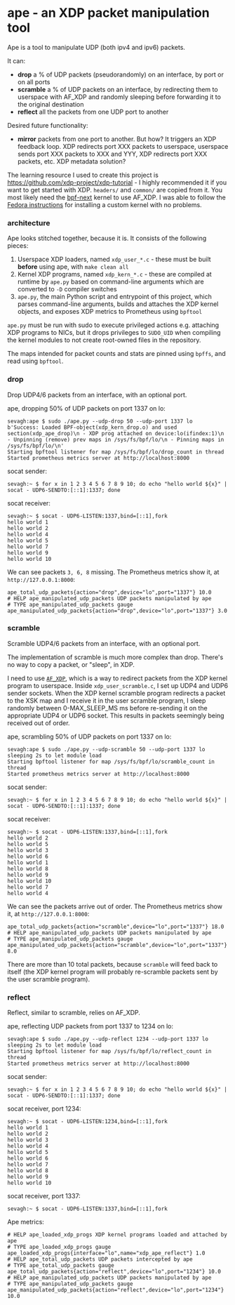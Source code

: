 # ape - an XDP packet manipulation tool

Ape is a tool to manipulate UDP (both ipv4 and ipv6) packets.

It can:

* **drop** a % of UDP packets (pseudorandomly) on an interface, by port or on all ports
* **scramble** a % of UDP packets on an interface, by redirecting them to userspace with AF_XDP and randomly sleeping before forwarding it to the original destination
* **reflect** all the packets from one UDP port to another

Desired future functionality:

* **mirror** packets from one port to another. But how? It triggers an XDP feedback loop. XDP redirects port XXX packets to userspace, userspace sends port XXX packets to XXX and YYY, XDP redirects port XXX packets, etc. XDP metadata solution?

The learning resource I used to create this project is https://github.com/xdp-project/xdp-tutorial  - I highly recommended it if you want to get started with XDP. `headers/` and `common/` are copied from it. You most likely need the [bpf-next](https://git.kernel.org/pub/scm/linux/kernel/git/bpf/bpf-next.git) kernel to use AF_XDP. I was able to follow the [Fedora instructions](https://fedoraproject.org/wiki/Building_a_custom_kernel#Building_Vanilla_upstream_kernel) for installing a custom kernel with no problems.

### architecture

Ape looks stitched together, because it is. It consists of the following pieces:

1. Userspace XDP loaders, named `xdp_user_*.c` - these must be built **before** using ape, with `make clean all`
2. Kernel XDP programs, named `xdp_kern_*.c` - these are compiled at runtime by `ape.py` based on command-line arguments which are converted to `-D` compiler switches
3. `ape.py`, the main Python script and entrypoint of this project, which parses command-line arguments, builds and attaches the XDP kernel objects, and exposes XDP metrics to Prometheus using `bpftool`

`ape.py` must be run with sudo to execute privileged actions e.g. attaching XDP programs to NICs, but it drops privileges to `SUDO_UID` when compiling the kernel modules to not create root-owned files in the repository.

The maps intended for packet counts and stats are pinned using `bpffs`, and read using `bpftool`.

### drop

Drop UDP4/6 packets from an interface, with an optional port.

ape, dropping 50% of UDP packets on port 1337 on lo:
```
sevagh:ape $ sudo ./ape.py --udp-drop 50 --udp-port 1337 lo
b'Success: Loaded BPF-object(xdp_kern_drop.o) and used section(xdp_ape_drop)\n - XDP prog attached on device:lo(ifindex:1)\n - Unpinning (remove) prev maps in /sys/fs/bpf/lo/\n - Pinning maps in /sys/fs/bpf/lo/\n'
Starting bpftool listener for map /sys/fs/bpf/lo/drop_count in thread
Started prometheus metrics server at http://localhost:8000
```

socat sender:
```
sevagh:~ $ for x in 1 2 3 4 5 6 7 8 9 10; do echo "hello world ${x}" | socat - UDP6-SENDTO:[::1]:1337; done
```

socat receiver:
```
sevagh:~ $ socat - UDP6-LISTEN:1337,bind=[::1],fork
hello world 1
hello world 2
hello world 4
hello world 5
hello world 7
hello world 9
hello world 10
```

We can see packets `3, 6, 8` missing. The Prometheus metrics show it, at `http://127.0.0.1:8000`:

```
ape_total_udp_packets{action="drop",device="lo",port="1337"} 10.0
# HELP ape_manipulated_udp_packets UDP packets manipulated by ape
# TYPE ape_manipulated_udp_packets gauge
ape_manipulated_udp_packets{action="drop",device="lo",port="1337"} 3.0
```

### scramble

Scramble UDP4/6 packets from an interface, with an optional port.

The implementation of scramble is much more complex than drop. There's no way to copy a packet, or "sleep", in XDP.

I need to use [`AF_XDP`](https://www.kernel.org/doc/html/latest/networking/af_xdp.html), which is a way to redirect packets from the XDP kernel program to userspace. Inside `xdp_user_scramble.c`, I set up UDP4 and UDP6 sender sockets. When the XDP kernel scramble program redirects a packet to the XSK map and I receive it in the user scramble program, I sleep randomly between 0-MAX_SLEEP_MS ms before re-sending it on the appropriate UDP4 or UDP6 socket. This results in packets seemingly being received out of order.

ape, scrambling 50% of UDP packets on port 1337 on lo:
```
sevagh:ape $ sudo ./ape.py --udp-scramble 50 --udp-port 1337 lo
sleeping 2s to let module load
Starting bpftool listener for map /sys/fs/bpf/lo/scramble_count in thread
Started prometheus metrics server at http://localhost:8000
```

socat sender:
```
sevagh:~ $ for x in 1 2 3 4 5 6 7 8 9 10; do echo "hello world ${x}" | socat - UDP6-SENDTO:[::1]:1337; done
```

socat receiver:
```
sevagh:~ $ socat - UDP6-LISTEN:1337,bind=[::1],fork
hello world 2
hello world 5
hello world 3
hello world 6
hello world 1
hello world 8
hello world 9
hello world 10
hello world 7
hello world 4
```

We can see the packets arrive out of order. The Prometheus metrics show it, at `http://127.0.0.1:8000`:

```
ape_total_udp_packets{action="scramble",device="lo",port="1337"} 18.0
# HELP ape_manipulated_udp_packets UDP packets manipulated by ape
# TYPE ape_manipulated_udp_packets gauge
ape_manipulated_udp_packets{action="scramble",device="lo",port="1337"} 8.0
```

There are more than 10 total packets, because `scramble` will feed back to itself (the XDP kernel program will probably re-scramble packets sent by the user scramble program).

### reflect

Reflect, similar to scramble, relies on AF_XDP.

ape, reflecting UDP packets from port 1337 to 1234 on lo:
```
sevagh:ape $ sudo ./ape.py --udp-reflect 1234 --udp-port 1337 lo
sleeping 2s to let module load
Starting bpftool listener for map /sys/fs/bpf/lo/reflect_count in thread
Started prometheus metrics server at http://localhost:8000
```

socat sender:
```
sevagh:~ $ for x in 1 2 3 4 5 6 7 8 9 10; do echo "hello world ${x}" | socat - UDP6-SENDTO:[::1]:1337; done
```

socat receiver, port 1234:
```
sevagh:~ $ socat - UDP6-LISTEN:1234,bind=[::1],fork
hello world 1
hello world 2
hello world 3
hello world 4
hello world 5
hello world 6
hello world 7
hello world 8
hello world 9
hello world 10
```

socat receiver, port 1337:
```
sevagh:~ $ socat - UDP6-LISTEN:1337,bind=[::1],fork
```

Ape metrics:

```
# HELP ape_loaded_xdp_progs XDP kernel programs loaded and attached by ape
# TYPE ape_loaded_xdp_progs gauge
ape_loaded_xdp_progs{interface="lo",name="xdp_ape_reflect"} 1.0
# HELP ape_total_udp_packets UDP packets intercepted by ape
# TYPE ape_total_udp_packets gauge
ape_total_udp_packets{action="reflect",device="lo",port="1234"} 10.0
# HELP ape_manipulated_udp_packets UDP packets manipulated by ape
# TYPE ape_manipulated_udp_packets gauge
ape_manipulated_udp_packets{action="reflect",device="lo",port="1234"} 10.0
```
